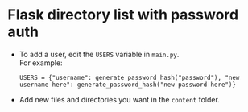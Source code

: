 # Flask directory list with password auth

* To add a user, edit the `USERS` variable in `main.py`.  
	For example:  
	```
	USERS = {"username": generate_password_hash("password"), "new username here": generate_password_hash("new password here")}
	```  
* Add new files and directories you want in the `content` folder.